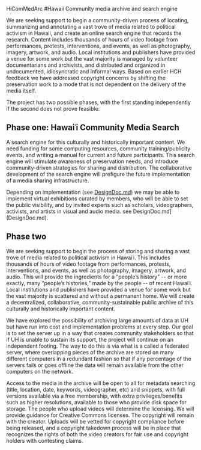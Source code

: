 HiComMedArc
#Hawaii Community media archive and search engine

We are seeking support to begin a community-driven process of locating, summarizing and annotating a vast trove of media related to political activism in Hawaii, and create an online search engine that records the research. Content includes thousands of hours of video footage from performances, protests, interventions, and events, as well as photography, imagery, artwork, and audio. Local institutions and publishers have provided a venue for some work but the vast majority is managed by volunteer documentarians and archivists, and distributed and organized in undocumented, idiosyncratic and informal ways. Based on earlier HCH feedback we have addressed copyright concerns by shifting the preservation work to a mode that is not dependent on the delivery of the media itself.

The project has two possible phases, with the first standing independently if the second does not prove feasible.

## Phase one: Hawaiʿi Community Media Search

A search engine for this culturally and historically important content. We need funding for some computing resources, community training/publicity events, and writing a manual for current and future participants. This search engine will stimulate awareness of preservation needs, and introduce community-driven strategies for sharing and distribution. The collaborative development of the search engine will prefigure the future implementation of a media sharing infrastructure.

Depending on implementation (see [DesignDoc.md](DesignDoc.md)) we may be able to implement virtual exhibitions curated by members, who will be able to set the public visibility, and by invited experts such as scholars, videographers, activists, and artists in visual and audio media. see DesignDoc.md](DesignDoc.md).
## Phase two
We are seeking support to begin the process of storing and sharing a vast trove of media related to political activism in Hawaiʿi. This includes thousands of hours of video footage from performances, protests, interventions, and events, as well as photography, imagery, artwork, and audio. This will provide the ingredients for a “people’s history” -- or more exactly, many “people’s histories,” made by the people -- of recent Hawaiʿi. Local institutions and publishers have provided a venue for some work but the vast majority is scattered and without a permanent home. We will create a decentralized, collaborative, community-sustainable public archive of this culturally and historically important content. 

We have explored the possibility of archiving large amounts of data at UH but have run into cost and implementation problems at every step. Our goal is to set the server up in a way that creates community stakeholders so that if UH is unable to sustain its support, the project will continue on an independent footing. The way to do this is via what is a called a federated server, where overlapping pieces of the archive are stored on many different computers in a redundant fashion so that if any percentage of the servers fails or goes offline the data will remain available from the other computers on the network.  

Access to the media in the archive will be open to all for metadata searching (title, location, date, keywords, videographer, etc) and snippets, with full versions available via a free membership, with extra privileges/benefits such as higher resolutions, available to those who provide disk space for storage. The people who upload videos will determine the licensing. We will provide guidance for Creative Commons licenses. The copyright will remain with the creator. Uploads will be vetted for copyright compliance before being released, and a copyright takedown process will be in place that recognizes the rights of both the video creators for fair use and copyright holders with contesting claims.
